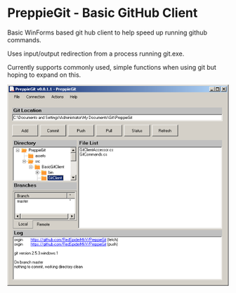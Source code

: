 PreppieGit - Basic GitHub Client
===========

Basic WinForms based git hub client to help speed up running github commands.

Uses input/output redirection from a process running git.exe.

Currently supports commonly used, simple functions when using git but hoping to expand on this.

![mainWindow image](./assets/mainWindow1.PNG "Main Window")
